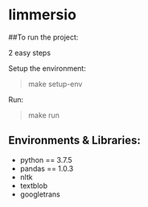 # limmersio

##To run the project:

2 easy steps

Setup the environment:
> make setup-env

Run:
> make run

## Environments & Libraries:
* python == 3.7.5
* pandas == 1.0.3
* nltk
* textblob
* googletrans
